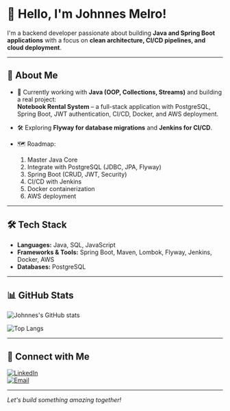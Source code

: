 # 👋 Hello, I'm Johnnes Melro!

I'm a backend developer passionate about building **Java and Spring Boot applications** with a focus on **clean architecture, CI/CD pipelines, and cloud deployment**.

---

## 🚀 About Me
- 🌱 Currently working with **Java (OOP, Collections, Streams)** and building a real project:  
  **Notebook Rental System** – a full-stack application with PostgreSQL, Spring Boot, JWT authentication, CI/CD, Docker, and AWS deployment.

- 🛠️ Exploring **Flyway for database migrations** and **Jenkins for CI/CD**.

- 🗺️ Roadmap:  
  1. Master Java Core  
  2. Integrate with PostgreSQL (JDBC, JPA, Flyway)  
  3. Spring Boot (CRUD, JWT, Security)  
  4. CI/CD with Jenkins  
  5. Docker containerization  
  6. AWS deployment  

---

## 🛠️ Tech Stack
- **Languages:** Java, SQL, JavaScript  
- **Frameworks & Tools:** Spring Boot, Maven, Lombok, Flyway, Jenkins, Docker, AWS  
- **Databases:** PostgreSQL  

---

## 📊 GitHub Stats
![Johnnes's GitHub stats](https://github-readme-stats.vercel.app/api?username=melrojohnn&show_icons=true&theme=dracula)

![Top Langs](https://github-readme-stats.vercel.app/api/top-langs/?username=melrojohnn&layout=compact&theme=dracula)

---

## 🔗 Connect with Me
[![LinkedIn](https://img.shields.io/badge/LinkedIn-blue?style=for-the-badge&logo=linkedin)](https://www.linkedin.com/in/melro)  
[![Email](https://img.shields.io/badge/Email-D14836?style=for-the-badge&logo=gmail&logoColor=white)](mailto:johnnes.melro@gmail.com)

---
*Let's build something amazing together!*
